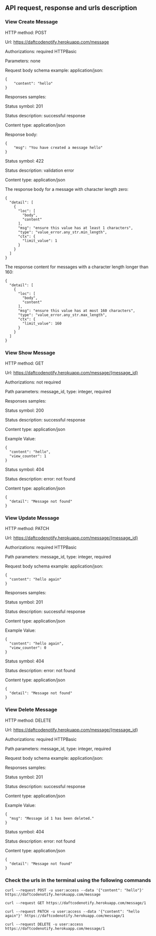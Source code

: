## API request, response and urls description

### View Create Message

HTTP method: POST

Url: https://daftcodenotify.herokuapp.com/message

Authorizations: required HTTPBasic

Parameters: none

Request body schema example: application/json:

```console
{
    "content": "hello"
}
```

Responses samples:

Status symbol: 201

Status description: successful response

Content type: application/json

Response body:

```console
{
    "msg": "You have created a message hello"
}
```

Status symbol: 422

Status description: validation error

Content type: application/json

The response body for a message with character length zero:

```console
{
  "detail": [
    {
      "loc": [
        "body",
        "content"
      ],
      "msg": "ensure this value has at least 1 characters",
      "type": "value_error.any_str.min_length",
      "ctx": {
        "limit_value": 1
      }
    }
  ]
}
```

The response content for messages with a character length longer than 160:

```console
{
  "detail": [
    {
      "loc": [
        "body",
        "content"
      ],
      "msg": "ensure this value has at most 160 characters",
      "type": "value_error.any_str.max_length",
      "ctx": {
        "limit_value": 160
      }
    }
  ]
}
```


### View Show Message

HTTP method: GET

Url: https://daftcodenotify.herokuapp.com/message/{message_id}

Authorizations: not required

Path parameters: message_id, type: integer, required

Responses samples:

Status symbol: 200

Status description: successful response

Content type: application/json

Example Value:

```console
{
  "content": "hello",
  "view_counter": 1
}
```

Status symbol: 404

Status description: error: not found

Content type: application/json

```console
{
  "detail": "Message not found"
}
```

### View Update Message

HTTP method: PATCH

Url: https://daftcodenotify.herokuapp.com/message/{message_id}

Authorizations: required HTTPBasic

Path parameters: message_id, type: integer, required

Request body schema example: application/json:

```console
{
  "content": "hello again"
}
```

Responses samples:

Status symbol: 201

Status description: successful response

Content type: application/json

Example Value:

```console
{
  "content": "hello again",
  "view_counter": 0
}
```
Status symbol: 404

Status description: error: not found

Content type: application/json

```console
{
  "detail": "Message not found"
}
```

### View Delete Message

HTTP method: DELETE

Url: https://daftcodenotify.herokuapp.com/message/{message_id}

Authorizations: required HTTPBasic

Path parameters: message_id, type: integer, required

Request body schema example: application/json:

Responses samples:

Status symbol: 201

Status description: successful response

Content type: application/json

Example Value:

```console
{
  "msg": "Message id 1 has been deleted."
}
```

Status symbol: 404

Status description: error: not found

Content type: application/json

```console
{
  "detail": "Message not found"
}
```

### Check the urls in the terminal using the following commands

```console
curl --request POST -u user:access --data '{"content": "hello"}' https://daftcodenotify.herokuapp.com/message
```

```console
curl --request GET https://daftcodenotify.herokuapp.com/message/1
```

```console
curl --request PATCH -u user:access --data '{"content": "hello again"}' https://daftcodenotify.herokuapp.com/message/1
```

```console
curl --request DELETE -u user:access https://daftcodenotify.herokuapp.com/message/1
```
